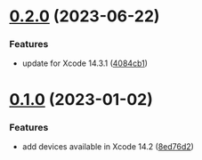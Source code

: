 # [0.2.0](https://github.com/EmilioOjeda/Device/compare/0.1.0...0.2.0) (2023-06-22)


### Features

* update for Xcode 14.3.1 ([4084cb1](https://github.com/EmilioOjeda/Device/commit/4084cb19f123de43c1a33fb22a557128d24bcb0c))



# [0.1.0](https://github.com/EmilioOjeda/Device/compare/8ed76d20616d6316371eb92b7765047a07ac42ca...0.1.0) (2023-01-02)


### Features

* add devices available in Xcode 14.2 ([8ed76d2](https://github.com/EmilioOjeda/Device/commit/8ed76d20616d6316371eb92b7765047a07ac42ca))



